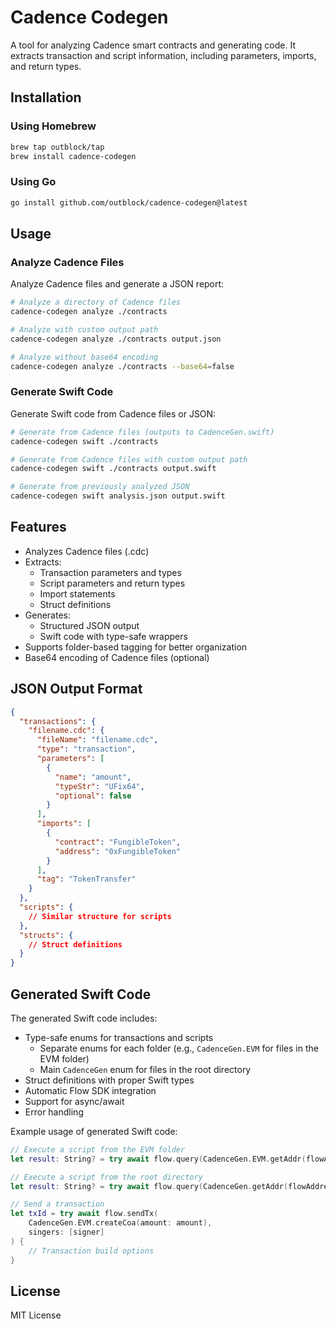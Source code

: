 # Cadence Codegen

A tool for analyzing Cadence smart contracts and generating code. It extracts transaction and script information, including parameters, imports, and return types.

## Installation

### Using Homebrew

```bash
brew tap outblock/tap
brew install cadence-codegen
```

### Using Go

```bash
go install github.com/outblock/cadence-codegen@latest
```

## Usage

### Analyze Cadence Files

Analyze Cadence files and generate a JSON report:

```bash
# Analyze a directory of Cadence files
cadence-codegen analyze ./contracts

# Analyze with custom output path
cadence-codegen analyze ./contracts output.json

# Analyze without base64 encoding
cadence-codegen analyze ./contracts --base64=false
```

### Generate Swift Code

Generate Swift code from Cadence files or JSON:

```bash
# Generate from Cadence files (outputs to CadenceGen.swift)
cadence-codegen swift ./contracts

# Generate from Cadence files with custom output path
cadence-codegen swift ./contracts output.swift

# Generate from previously analyzed JSON
cadence-codegen swift analysis.json output.swift
```

## Features

- Analyzes Cadence files (.cdc)
- Extracts:
  - Transaction parameters and types
  - Script parameters and return types
  - Import statements
  - Struct definitions
- Generates:
  - Structured JSON output
  - Swift code with type-safe wrappers
- Supports folder-based tagging for better organization
- Base64 encoding of Cadence files (optional)

## JSON Output Format

```json
{
  "transactions": {
    "filename.cdc": {
      "fileName": "filename.cdc",
      "type": "transaction",
      "parameters": [
        {
          "name": "amount",
          "typeStr": "UFix64",
          "optional": false
        }
      ],
      "imports": [
        {
          "contract": "FungibleToken",
          "address": "0xFungibleToken"
        }
      ],
      "tag": "TokenTransfer"
    }
  },
  "scripts": {
    // Similar structure for scripts
  },
  "structs": {
    // Struct definitions
  }
}
```

## Generated Swift Code

The generated Swift code includes:
- Type-safe enums for transactions and scripts
  - Separate enums for each folder (e.g., `CadenceGen.EVM` for files in the EVM folder)
  - Main `CadenceGen` enum for files in the root directory
- Struct definitions with proper Swift types
- Automatic Flow SDK integration
- Support for async/await
- Error handling

Example usage of generated Swift code:

```swift
// Execute a script from the EVM folder
let result: String? = try await flow.query(CadenceGen.EVM.getAddr(flowAddress: address))

// Execute a script from the root directory
let result: String? = try await flow.query(CadenceGen.getAddr(flowAddress: address))

// Send a transaction
let txId = try await flow.sendTx(
    CadenceGen.EVM.createCoa(amount: amount),
    singers: [signer]
) { 
    // Transaction build options
}
```

## License

MIT License 